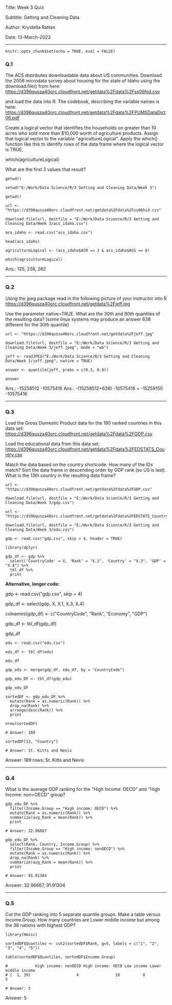 Title: Week 3 Quiz

Subtitle: Getting and Cleaning Data

Author: Krystella Rattan

Date: 13-March-2022

---

```{r setup, include=FALSE}
knitr::opts_chunk$set(echo = TRUE, eval = FALSE)
```


### Q.1 

The ACS distributes downloadable data about US communities. Download the 2006 microdata survey about housing for the state of Idaho using the download.file() from here:
https://d396qusza40orc.cloudfront.net/getdata%2Fdata%2Fss06hid.csv

and load the data into R. The codebook, describing the variable names is here:
https://d396qusza40orc.cloudfront.net/getdata%2Fdata%2FPUMSDataDict06.pdf

Create a logical vector that identifies the households on greater than 10 acres who sold more than $10,000 worth of agriculture products. Assign that logical vector to the variable "agricultureLogical". Apply the which() function like this to identify rows of the data frame where the logical vector is TRUE,

which(agricultureLogical)

What are the first 3 values that result?

```{r}
getwd()

setwd("E:/Work/Data Science/R/3 Getting and Cleaning Data/Week 3")

getwd()

```

```{r}
url <- "https://d396qusza40orc.cloudfront.net/getdata%2Fdata%2Fss06hid.csv"

download.file(url, destfile = "E:/Work/Data Science/R/3 Getting and Cleaning Data/Week 3/acs_idaho.csv")

acs_idaho <- read.csv("acs_idaho.csv")

head(acs_idaho)

```

```{r}
agricultureLogical <- (acs_idaho$ACR == 3 & acs_idaho$AGS == 6)

which(agricultureLogical)

```

Ans.: 125, 238, 262

---

### Q.2

Using the jpeg package read in the following picture of your instructor into R
https://d396qusza40orc.cloudfront.net/getdata%2Fjeff.jpg

Use the parameter native=TRUE. What are the 30th and 80th quantiles of the resulting data? (some linux systems may produce an  answer 638 different for the 30th quantile)

```{r}
url <- "https://d396qusza40orc.cloudfront.net/getdata%2Fjeff.jpg"

download.file(url, destfile = "E:/Work/Data Science/R/3 Getting and Cleaning Data/Week 3/jeff.jpeg", mode = "wb")

```

```{r}
jeff <- readJPEG("E:/Work/Data Science/R/3 Getting and Cleaning Data/Week 3/jeff.jpeg", native = TRUE)

```

```{r}
answer <- quantile(jeff, probs = c(0.3, 0.8))

answer

```

Ans.: -15258512 -10575416 
Ans.: -(15258512+638) -10575416 = -15259150 -10575416

---

### Q.3

Load the Gross Domestic Product data for the 190 ranked countries in this data set:
https://d396qusza40orc.cloudfront.net/getdata%2Fdata%2FGDP.csv

Load the educational data from this data set:
https://d396qusza40orc.cloudfront.net/getdata%2Fdata%2FEDSTATS_Country.csv

Match the data based on the country shortcode. How many of the IDs match? Sort the data frame in descending order by GDP rank (so US is last). What is the 13th country in the resulting data frame?

```{r}
url <- "https://d396qusza40orc.cloudfront.net/getdata%2Fdata%2FGDP.csv"

download.file(url, destfile = "E:/Work/Data Science/R/3 Getting and Cleaning Data/Week 3/gdp.csv")

```

```{r}
url <- "https://d396qusza40orc.cloudfront.net/getdata%2Fdata%2FEDSTATS_Country.csv"

download.file(url, destfile = "E:/Work/Data Science/R/3 Getting and Cleaning Data/Week 3/edu.csv")

```

```{r}
gdp <- read.csv("gdp.csv", skip = 4, header = TRUE)

library(dplyr)

gdp_df <- gdp %>%
  select('CountryCode' = X, 'Rank' = "X.1", 'Country' = "X.3", 'GDP' = "X.4") %>%
  tbl_df %>%
  print

```


**Alternative, longer code:**

gdp <- read.csv("gdp.csv", skip = 4)

gdp_df <- select(gdp, X, X.1, X.3, X.4)

colnames(gdp_df) <- c("CountryCode", "Rank", "Economy", "GDP")

gdp_df <- tbl_df(gdp_df)

gdp_df



```{r}
edu <- read.csv("edu.csv")

edu_df <- tbl_df(edu)

edu_df

```

```{r}
gdp_edu <- merge(gdp_df, edu_df, by = "CountryCode")

gdp_edu_DF <- tbl_df(gdp_edu)

gdp_edu_DF

```


```{r}
sortedDF <- gdp_edu_DF %>% 
  mutate(Rank = as.numeric(Rank)) %>%
  drop_na(Rank) %>%
  arrange(desc(Rank)) %>%
  print

nrow(sortedDF)

# Answer: 189

sortedDF[13, "Country"]

# Answer: St. Kitts and Nevis

```

Answer: 189 rows; St. Kitts and Nevis

---

### Q.4 

What is the average GDP ranking for the "High Income: OECD" and "High Income: non=OECD" group?

```{r}
gdp_edu_DF %>%
  filter(Income.Group == "High income: OECD") %>%
  mutate(Rank = as.numeric(Rank)) %>%
  summarize(avg_Rank = mean(Rank)) %>%
  print

# Answer: 32.96667	
```

```{r}
gdp_edu_DF %>%
  select(Rank, Country, Income.Group) %>%
  filter(Income.Group == "High income: nonOECD") %>%
  mutate(Rank = as.numeric(Rank)) %>%
  drop_na(Rank) %>%
  summarize(avg_Rank = mean(Rank)) %>%
  print

# Answer: 91.91304	

```

Answer: 32.96667, 91.91304	

---

### Q.5 

Cut the GDP ranking into 5 separate quantile groups. Make a table versus Income.Group. How many countries are Lower middle income but among the 38 nations with highest GDP?

```{r}
library(Hmisc)

sortedDF$Quantiles <- cut2(sortedDF$Rank, g=5, labels = c("1", "2", "3", "4", "5"))

table(sortedDF$Quantiles, sortedDF$Income.Group)

#            High income: nonOECD High income: OECD Low income Lower middle income
# [  1, 39)                    4                18          0                   5

# Answer: 5

```

Answer: 5




